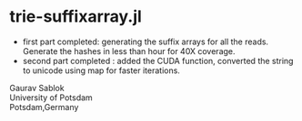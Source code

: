 # trie-suffixarray.jl

- first part completed: generating the suffix arrays for all the reads. Generate the hashes in less than hour for 40X coverage.
- second part completed : added the CUDA function, converted the string to unicode using map for faster iterations. 

Gaurav Sablok \
University of Potsdam \
Potsdam,Germany
